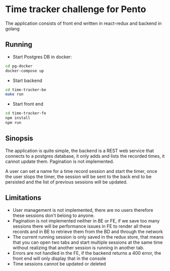 # Time tracker challenge for Pento

The application consists of front end written in react-redux and backend in golang

## Running
- Start Postgres DB in docker:
```sh
cd pg-docker
docker-compose up
```
- Start backend
```sh
cd time-tracker-be
make run
```
- Start front end
```sh
cd time-tracker-fe
npm install
npm run
```

## Sinopsis
The application is quite simple, the backend is a REST web service that connects to a postgres database, it only adds and lists the recorded times, it cannot update them. Pagination is not implemented.

A user can set a name for a time record session and start the timer, once the user stops the timer, the session will be sent to the back end to be persisted and the list of previous sessions will be updated.

## Limitations
- User management is not implemented, there are no users therefore these sessions don't belong to anyone.
- Pagination is not implemented neither in BE or FE, if we save too many sessions there will be performance issues in FE to render all these records and in BE to retrieve them from the BD and through the network
- The current running session is only saved in the redux store, that means that you can open two tabs and start multiple sessions at the same time without realizing that another session is running in another tab.
- Errors are not handled in the FE, if the backend returns a 400 error, the front end will only display that in the console
- Time sessions cannot be updated or deleted